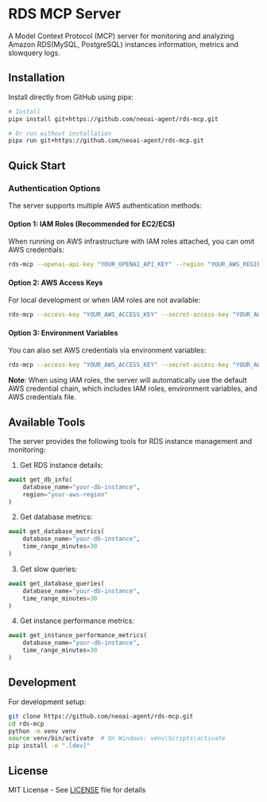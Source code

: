 # RDS MCP Server

A Model Context Protocol (MCP) server for monitoring and analyzing Amazon RDS(MySQL, PostgreSQL) instances information, metrics and slowquery logs.

## Installation

Install directly from GitHub using pipx:

```bash
# Install
pipx install git+https://github.com/neoai-agent/rds-mcp.git

# Or run without installation
pipx run git+https://github.com/neoai-agent/rds-mcp.git
```

## Quick Start

### Authentication Options

The server supports multiple AWS authentication methods:

#### Option 1: IAM Roles (Recommended for EC2/ECS)
When running on AWS infrastructure with IAM roles attached, you can omit AWS credentials:

```bash
rds-mcp --openai-api-key "YOUR_OPENAI_API_KEY" --region "YOUR_AWS_REGION"
```

#### Option 2: AWS Access Keys
For local development or when IAM roles are not available:

```bash
rds-mcp --access-key "YOUR_AWS_ACCESS_KEY" --secret-access-key "YOUR_AWS_SECRET_KEY" --region "YOUR_AWS_REGION" --openai-api-key "YOUR_OPENAI_API_KEY"
```

#### Option 3: Environment Variables
You can also set AWS credentials via environment variables:
```bash
rds-mcp --access-key "YOUR_AWS_ACCESS_KEY" --secret-access-key "YOUR_AWS_SECRET_KEY" --region "YOUR_AWS_REGION" --openai_api_key "YOUR_OPENAI_API_KEY"
```

**Note**: When using IAM roles, the server will automatically use the default AWS credential chain, which includes IAM roles, environment variables, and AWS credentials file.

## Available Tools

The server provides the following tools for RDS instance management and monitoring:

1. Get RDS instance details:
```python
await get_db_info(
    database_name="your-db-instance",
    region="your-aws-region"
)
```

2. Get database metrics:
```python
await get_database_metrics(
    database_name="your-db-instance",
    time_range_minutes=30
)
```

3. Get slow queries:
```python
await get_database_queries(
    database_name="your-db-instance",
    time_range_minutes=30
)
```

4. Get instance performance metrics:
```python
await get_instance_performance_metrics(
    database_name="your-db-instance",
    time_range_minutes=30
)
```

## Development

For development setup:
```bash
git clone https://github.com/neoai-agent/rds-mcp.git
cd rds-mcp
python -m venv venv
source venv/bin/activate  # On Windows: venv\Scripts\activate
pip install -e ".[dev]"
```

## License

MIT License - See [LICENSE](LICENSE) file for details 
